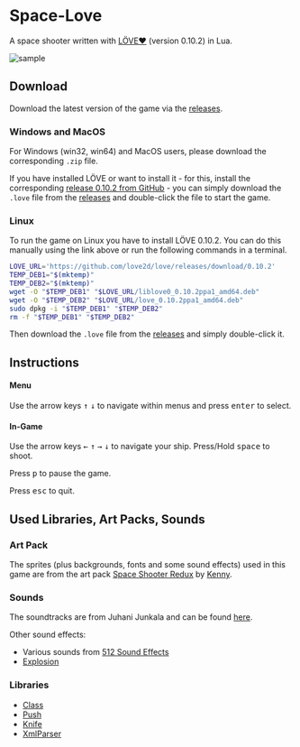 # Space-Love
A space shooter written with [LÖVE❤](https://love2d.org/) (version 0.10.2) in Lua.

![sample](assets/space-love_demo-v0.4.gif)

## Download
Download the latest version of the game via the [releases][]. 

### Windows and MacOS
For Windows (win32, win64) and MacOS users, please download the corresponding `.zip` file. 

If you have installed LÖVE or want to install it - for this, install the corresponding [release 0.10.2 from GitHub](https://github.com/love2d/love/releases/tag/0.10.2) - you can simply download the `.love` file from the [releases][] and double-click the file to start the game.

### Linux
To run the game on Linux you have to install LÖVE 0.10.2. You can do this manually using the link above or run the following commands in a terminal.

```bash
LOVE_URL='https://github.com/love2d/love/releases/download/0.10.2'
TEMP_DEB1="$(mktemp)"
TEMP_DEB2="$(mktemp)"
wget -O "$TEMP_DEB1" "$LOVE_URL/liblove0_0.10.2ppa1_amd64.deb"
wget -O "$TEMP_DEB2" "$LOVE_URL/love_0.10.2ppa1_amd64.deb"
sudo dpkg -i "$TEMP_DEB1" "$TEMP_DEB2"
rm -f "$TEMP_DEB1" "$TEMP_DEB2"
```

Then download the `.love` file from the [releases][] and simply double-click it.


## Instructions
#### Menu
Use the arrow keys <kbd>&uarr;</kbd> <kbd>&darr;</kbd> to navigate within menus and press <kbd>enter</kbd> to select.

#### In-Game
Use the arrow keys <kbd>&larr;</kbd> <kbd>&uarr;</kbd> <kbd>&rarr;</kbd> <kbd>&darr;</kbd> to navigate your ship. Press/Hold <kbd>space</kbd> to shoot.

Press <kbd>p</kbd> to pause the game.

Press <kbd>esc</kbd> to quit.

## Used Libraries, Art Packs, Sounds
### Art Pack
The sprites (plus backgrounds, fonts and some sound effects) used in this game are from the art pack [Space Shooter Redux](https://opengameart.org/content/space-shooter-redux) by [Kenny](www.kenney.nl).


### Sounds
The soundtracks are from Juhani Junkala and can be found [here](https://opengameart.org/content/5-chiptunes-action).

Other sound effects:
- Various sounds from [512 Sound Effects](https://opengameart.org/content/512-sound-effects-8-bit-style)
- [Explosion](https://opengameart.org/content/explosion-0)

### Libraries
 * [Class](https://github.com/vrld/hump)
 * [Push](https://github.com/Ulydev/push)
 * [Knife](https://github.com/airstruck/knife)
 * [XmlParser](https://github.com/jonathanpoelen/xmlparser)



 [releases]: https://github.com/RafaelWO/space-love/releases
 